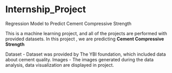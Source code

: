 # Internship_Project
 Regression Model to Predict Cement Compressive Strength
 
This is a machine learning project, and all of the projects are performed with provided datasets.
In this project , we are predicting **Cement Compressive Strength**

Dataset - Dataset was provided by The YBI foundation, which included data about cement quality. 
Images - The images generated during the data analysis, data visualization are displayed in project.
